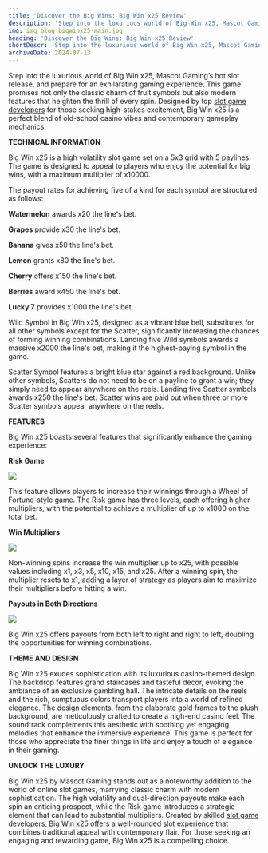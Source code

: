 ```yaml
---
title: 'Discover the Big Wins: Big Win x25 Review'
description: 'Step into the luxurious world of Big Win x25, Mascot Gaming`s hot slot release, and prepare for an exhilarating gaming experience.'
img: img_blog_bigwinx25-main.jpg
heading: 'Discover the Big Wins: Big Win x25 Review'
shortDescr: 'Step into the luxurious world of Big Win x25, Mascot Gaming’s hot slot release, and prepare for an exhilarating gaming experience. This game promises not only the classic charm of fruit symbols but also modern features that heighten the thrill of every spin.'
archiveDate: 2024-07-13
---
```

Step into the luxurious world of Big Win x25, Mascot Gaming’s hot slot release, and prepare for an exhilarating gaming experience. This game promises not only the classic charm of fruit symbols but also modern features that heighten the thrill of every spin. Designed by top [slot game developers](https://mascot.games/es/blog/licensing-and-certification-in-slot-game-development) for those seeking high-stakes excitement, Big Win x25 is a perfect blend of old-school casino vibes and contemporary gameplay mechanics.

**TECHNICAL INFORMATION**

Big Win x25 is a high volatility slot game set on a 5x3 grid with 5 paylines. The game is designed to appeal to players who enjoy the potential for big wins, with a maximum multiplier of x10000. 

The payout rates for achieving five of a kind for each symbol are structured as follows:

**Watermelon** awards x20 the line's bet.

**Grapes** provide x30 the line's bet.

**Banana** gives x50 the line's bet.

**Lemon** grants x80 the line's bet.

**Cherry** offers x150 the line's bet.

**Berries** award x450 the line's bet.

**Lucky 7** provides x1000 the line's bet.

Wild Symbol in Big Win x25, designed as a vibrant blue bell, substitutes for all other symbols except for the Scatter, significantly increasing the chances of forming winning combinations. Landing five Wild symbols awards a massive x2000 the line's bet, making it the highest-paying symbol in the game. 

Scatter Symbol features a bright blue star against a red background. Unlike other symbols, Scatters do not need to be on a payline to grant a win; they simply need to appear anywhere on the reels. Landing five Scatter symbols awards x250 the line's bet. Scatter wins are paid out when three or more Scatter symbols appear anywhere on the reels.

**FEATURES**

Big Win x25 boasts several features that significantly enhance the gaming experience:

**Risk Game**

![](../../images/img_blog_bigwinx25-1.jpg)

This feature allows players to increase their winnings through a Wheel of Fortune-style game. The Risk game has three levels, each offering higher multipliers, with the potential to achieve a multiplier of up to x1000 on the total bet.

**Win Multipliers**

![](../../images/img_blog_bigwinx25-2.jpg)

Non-winning spins increase the win multiplier up to x25, with possible values including x1, x3, x5, x10, x15, and x25. After a winning spin, the multiplier resets to x1, adding a layer of strategy as players aim to maximize their multipliers before hitting a win.

**Payouts in Both Directions**

![](../../images/img_blog_bigwinx25-3.jpg)

Big Win x25 offers payouts from both left to right and right to left, doubling the opportunities for winning combinations.

**THEME AND DESIGN**

Big Win x25 exudes sophistication with its luxurious casino-themed design. The backdrop features grand staircases and tasteful decor, evoking the ambiance of an exclusive gambling hall. The intricate details on the reels and the rich, sumptuous colors transport players into a world of refined elegance. The design elements, from the elaborate gold frames to the plush background, are meticulously crafted to create a high-end casino feel. The soundtrack complements this aesthetic with soothing yet engaging melodies that enhance the immersive experience. This game is perfect for those who appreciate the finer things in life and enjoy a touch of elegance in their gaming.

**UNLOCK THE LUXURY**

Big Win x25 by Mascot Gaming stands out as a noteworthy addition to the world of online slot games, marrying classic charm with modern sophistication. The high volatility and dual-direction payouts make each spin an enticing prospect, while the Risk game introduces a strategic element that can lead to substantial multipliers. Created by skilled [slot game developers](https://mascot.games/es/blog/licensing-and-certification-in-slot-game-development), Big Win x25 offers a well-rounded slot experience that combines traditional appeal with contemporary flair. For those seeking an engaging and rewarding game, Big Win x25 is a compelling choice.
